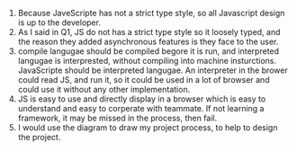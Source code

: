 1. Because JaveScripte has not a strict type style, so all Javascript design is up to the developer.
2. As I said in Q1, JS do not has a strict type style so it loosely typed, and the reason they added asynchronous features is they face to the user.
3. compile langugae should be compiled begore it is run, and interpreted langugae is interprested, without compiling into machine insturctions. JavaScripte should be interpreted langugae. An interpreter in the brower could read JS, and run it, so it could be used in a lot of browser and could use it without any other implementation.
4. JS is easy to use and directly display in a browser which is easy to understand and easy to corperate with teammate. If not learning a framework, it may be missed in the process, then fail.
5. I would use the diagram to draw my project process, to help to design the project.
